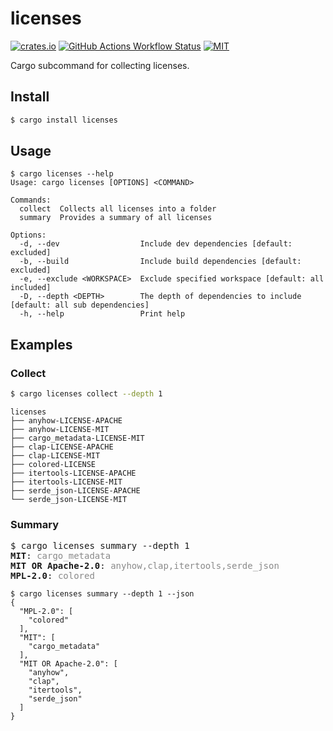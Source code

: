 # licenses

[![crates.io](https://img.shields.io/crates/v/licenses)](https://crates.io/crates/licenses)
[![GitHub Actions Workflow Status](https://img.shields.io/github/actions/workflow/status/lhalf/licenses/on_commit.yml)](https://github.com/lhalf/licenses/actions/workflows/on_commit.yml)
[![MIT](https://img.shields.io/badge/license-MIT-blue)](./LICENSE)

Cargo subcommand for collecting licenses.

## Install

```bash
$ cargo install licenses
```

## Usage

```
$ cargo licenses --help
Usage: cargo licenses [OPTIONS] <COMMAND>

Commands:
  collect  Collects all licenses into a folder
  summary  Provides a summary of all licenses

Options:
  -d, --dev                  Include dev dependencies [default: excluded]
  -b, --build                Include build dependencies [default: excluded]
  -e, --exclude <WORKSPACE>  Exclude specified workspace [default: all included]
  -D, --depth <DEPTH>        The depth of dependencies to include [default: all sub dependencies]
  -h, --help                 Print help
```

## Examples
### Collect
```bash
$ cargo licenses collect --depth 1
```

```
licenses
├── anyhow-LICENSE-APACHE
├── anyhow-LICENSE-MIT
├── cargo_metadata-LICENSE-MIT
├── clap-LICENSE-APACHE
├── clap-LICENSE-MIT
├── colored-LICENSE
├── itertools-LICENSE-APACHE
├── itertools-LICENSE-MIT
├── serde_json-LICENSE-APACHE
└── serde_json-LICENSE-MIT
```
### Summary
<pre>
$ cargo licenses summary --depth 1
<strong>MIT</strong>: <span style="opacity: 0.5;">cargo_metadata</span>
<strong>MIT OR Apache-2.0</strong>: <span style="opacity: 0.5;">anyhow,clap,itertools,serde_json</span>
<strong>MPL-2.0</strong>: <span style="opacity: 0.5;">colored</span>
</pre>
```
$ cargo licenses summary --depth 1 --json
{
  "MPL-2.0": [
    "colored"
  ],
  "MIT": [
    "cargo_metadata"
  ],
  "MIT OR Apache-2.0": [
    "anyhow",
    "clap",
    "itertools",
    "serde_json"
  ]
}
```